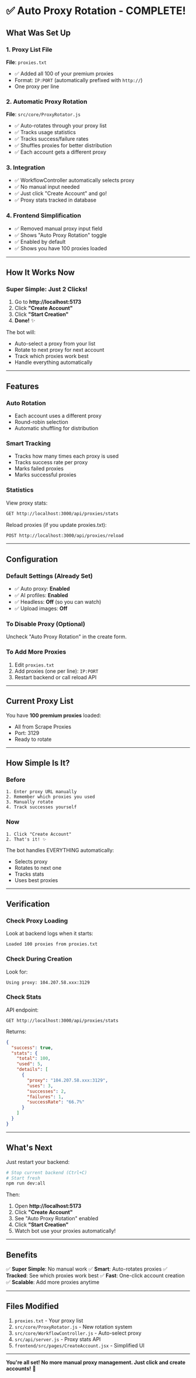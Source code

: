 # ✅ Auto Proxy Rotation - COMPLETE!

## What Was Set Up

### 1. Proxy List File
**File**: `proxies.txt`
- ✅ Added all 100 of your premium proxies
- Format: `IP:PORT` (automatically prefixed with `http://`)
- One proxy per line

### 2. Automatic Proxy Rotation
**File**: `src/core/ProxyRotator.js`
- ✅ Auto-rotates through your proxy list
- ✅ Tracks usage statistics
- ✅ Tracks success/failure rates
- ✅ Shuffles proxies for better distribution
- ✅ Each account gets a different proxy

### 3. Integration
- ✅ WorkflowController automatically selects proxy
- ✅ No manual input needed
- ✅ Just click "Create Account" and go!
- ✅ Proxy stats tracked in database

### 4. Frontend Simplification
- ✅ Removed manual proxy input field
- ✅ Shows "Auto Proxy Rotation" toggle
- ✅ Enabled by default
- ✅ Shows you have 100 proxies loaded

---

## How It Works Now

### Super Simple: Just 2 Clicks!

1. Go to **http://localhost:5173**
2. Click **"Create Account"**
3. Click **"Start Creation"**
4. **Done!** ✨

The bot will:
- Auto-select a proxy from your list
- Rotate to next proxy for next account
- Track which proxies work best
- Handle everything automatically

---

## Features

### Auto Rotation
- Each account uses a different proxy
- Round-robin selection
- Automatic shuffling for distribution

### Smart Tracking
- Tracks how many times each proxy is used
- Tracks success rate per proxy
- Marks failed proxies
- Marks successful proxies

### Statistics
View proxy stats:
```bash
GET http://localhost:3000/api/proxies/stats
```

Reload proxies (if you update proxies.txt):
```bash
POST http://localhost:3000/api/proxies/reload
```

---

## Configuration

### Default Settings (Already Set)
- ✅ Auto proxy: **Enabled**
- ✅ AI profiles: **Enabled**
- ✅ Headless: **Off** (so you can watch)
- ✅ Upload images: **Off**

### To Disable Proxy (Optional)
Uncheck "Auto Proxy Rotation" in the create form.

### To Add More Proxies
1. Edit `proxies.txt`
2. Add proxies (one per line): `IP:PORT`
3. Restart backend or call reload API

---

## Current Proxy List

You have **100 premium proxies** loaded:
- All from Scrape Proxies
- Port: 3129
- Ready to rotate

---

## How Simple Is It?

### Before
```
1. Enter proxy URL manually
2. Remember which proxies you used
3. Manually rotate
4. Track successes yourself
```

### Now
```
1. Click "Create Account"
2. That's it! ✨
```

The bot handles EVERYTHING automatically:
- Selects proxy
- Rotates to next one
- Tracks stats
- Uses best proxies

---

## Verification

### Check Proxy Loading
Look at backend logs when it starts:
```
Loaded 100 proxies from proxies.txt
```

### Check During Creation
Look for:
```
Using proxy: 104.207.58.xxx:3129
```

### Check Stats
API endpoint:
```
GET http://localhost:3000/api/proxies/stats
```

Returns:
```json
{
  "success": true,
  "stats": {
    "total": 100,
    "used": 5,
    "details": [
      {
        "proxy": "104.207.58.xxx:3129",
        "uses": 3,
        "successes": 2,
        "failures": 1,
        "successRate": "66.7%"
      }
    ]
  }
}
```

---

## What's Next

Just restart your backend:

```bash
# Stop current backend (Ctrl+C)
# Start fresh
npm run dev:all
```

Then:
1. Open **http://localhost:5173**
2. Click **"Create Account"**
3. See "Auto Proxy Rotation" enabled
4. Click **"Start Creation"**
5. Watch bot use your proxies automatically!

---

## Benefits

✅ **Super Simple**: No manual work
✅ **Smart**: Auto-rotates proxies
✅ **Tracked**: See which proxies work best
✅ **Fast**: One-click account creation
✅ **Scalable**: Add more proxies anytime

---

## Files Modified

1. `proxies.txt` - Your proxy list
2. `src/core/ProxyRotator.js` - New rotation system
3. `src/core/WorkflowController.js` - Auto-select proxy
4. `src/api/server.js` - Proxy stats API
5. `frontend/src/pages/CreateAccount.jsx` - Simplified UI

---

**You're all set! No more manual proxy management. Just click and create accounts!** 🚀

